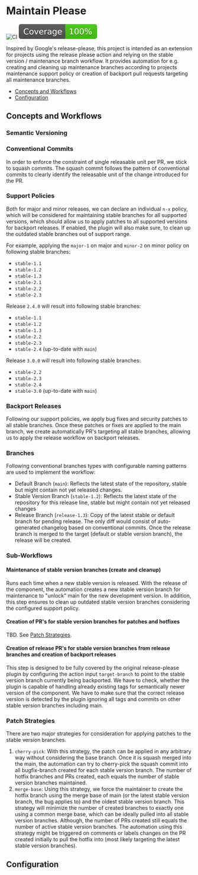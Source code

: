 # Maintain Please

![CI](https://github.com/tsuhama/maintain-please/actions/workflows/ci.yaml/badge.svg)
[![Coverage](./badges/coverage.svg)](./badges/coverage.svg)

Inspired by Google's release-please, this project is intended as an extension for projects using the release please action and relying on
the stable version / maintenance branch workflow.
It provides automation for e.g. creating and cleaning up maintenance branches according to projects maintenance support policy or creation of backport pull requests targeting all maintenance branches.

- [Concepts and Workflows](#concepts-and-workflows)
- [Configuration](#configuration)

## Concepts and Workflows

### Semantic Versioning

### Conventional Commits

In order to enforce the constraint of single releasable unit per PR, we stick to squash commits. The squash commit follows the pattern of conventional commits to clearly identify the releasable unit of the change introduced for the PR.

### Support Policies

Both for major and minor releases, we can declare an individual `n-x` policy, which will be considered for maintaining stable branches for all supported versions, which should allow us to apply patches to all supported versions for backport releases. If enabled, the plugin will also make sure, to clean up the outdated stable branches out of support range.

For example, applying the `major-1` on major and `minor-2` on minor policy on following stable branches:

- `stable-1.1`
- `stable-1.2`
- `stable-1.3`
- `stable-2.1`
- `stable-2.2`
- `stable-2.3`

Release `2.4.0` will result into following stable branches:

- `stable-1.1`
- `stable-1.2`
- `stable-1.3`
- `stable-2.2`
- `stable-2.3`
- `stable-2.4` (up-to-date with `main`)

Release `3.0.0` will result into following stable branches:

- `stable-2.2`
- `stable-2.3`
- `stable-2.4`
- `stable-3.0` (up-to-date with `main`)

### Backport Releases

Following our support policies, we apply bug fixes and security patches to all stable branches. Once these patches or fixes are applied to the main branch, we create automatically PR's targeting all stable branches, allowing us to apply the release workflow on backport releases.

### Branches

Following conventional branches types with configurable naming patterns are used to implement the workflow:

- Default Branch (`main`): Reflects the latest state of the repository, stable but might contain not yet released changes.
- Stable Version Branch (`stable-1.2`): Reflects the latest state of the repository for this release line, stable but might contain not yet released changes
- Release Branch (`release-1.3`): Copy of the latest stable or default branch for pending release. The only diff would consist of auto-generated changelog based on conventional commits. Once the release branch is merged to the target (default or stable version branch), the release will be created.

### Sub-Workflows

#### Maintenance of stable version branches (create and cleanup)

Runs each time when a new stable version is released. With the release of the component, the automation creates a new stable version branch for maintenance to "unlock" main for the new development version. In addition, this step ensures to clean up outdated stable version branches considering the configured support policy.

#### Creation of PR's for stable version branches for patches and hotfixes

TBD. See [Patch Strategies](#patch-strategies-).

#### Creation of release PR's for stable version branches from release branches and creation of backport releases

This step is designed to be fully covered by the original release-please plugin by configuring the action input `target-branch` to point to the stable version branch currently being backported. We have to check, whether the plugin is capable of handling already existing tags for semantically newer version of the component. We have to make sure that the correct release version is detected by the plugin ignoring all tags and commits on other stable version branches including main.

### Patch Strategies

There are two major strategies for consideration for applying patches to the stable version branches.

1. `cherry-pick`: With this strategy, the patch can be applied in any arbitrary way without considering the base branch. Once it is squash merged into the main, the automation can try to cherry-pick the squash commit into all bugfix-branch created for each stable version branch. The number of hotfix branches and PRs created, each equals the number of stable version branches maintained.
2. `merge-base`: Using this strategy, we force the maintainer to create the hotfix branch using the merge base of main (or the latest stable version branch, the bug applies to) and the oldest stable version branch. This strategy will minimize the number of created branches to exactly one using a common merge base, which can be ideally pulled into all stable version branches. Although, the number of PRs created still equals the number of active stable version branches. The automation using this strategy might be triggered on comments or labels changes on the PR created initially to pull the hotfix into (most likely targeting the latest stable version branches).

## Configuration
